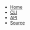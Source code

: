 * [Home](@root/)
* [CLI](@root/cli//)
* [API](@root/api//)
* [Source](https://github.com/dmulholland/janus-go)

